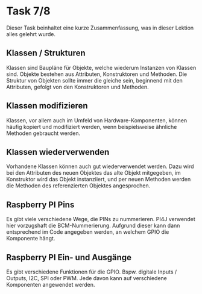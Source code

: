 # Task 7/8
Dieser Task beinhaltet eine kurze Zusammenfassung, was in dieser Lektion alles gelehrt wurde.

## Klassen / Strukturen
Klassen sind Baupläne für Objekte, welche wiederum Instanzen von Klassen sind. Objekte bestehen aus Attributen, Konstruktoren 
und Methoden. Die Struktur von Objekten sollte immer die gleiche sein, beginnend mit den Attributen, gefolgt von den Konstruktoren 
und Methoden.

## Klassen modifizieren
Klassen, vor allem auch im Umfeld von Hardware-Komponenten, können häufig kopiert und modifiziert werden, wenn beispielsweise 
ähnliche Methoden gebraucht werden.

## Klassen wiederverwenden
Vorhandene Klassen können auch gut wiederverwendet werden. Dazu wird bei den Attributen des neuen Objektes das alte 
Objekt mitgegeben, im Konstruktor wird das Objekt instanziiert, und per neuen Methoden werden die Methoden des 
referenzierten Objektes angesprochen.

## Raspberry PI Pins
Es gibt viele verschiedene Wege, die PINs zu nummerieren. PI4J verwendet hier vorzugshaft die BCM-Nummerierung. 
Aufgrund dieser kann dann entsprechend im Code angegeben werden, an welchem GPIO die Komponente hängt.

## Raspberry PI Ein- und Ausgänge
Es gibt verschiedene Funktionen für die GPIO. Bspw. digitale Inputs / Outputs, I2C, SPI oder PWM. Jede davon kann auf 
verschiedene Komponenten angewendet werden.